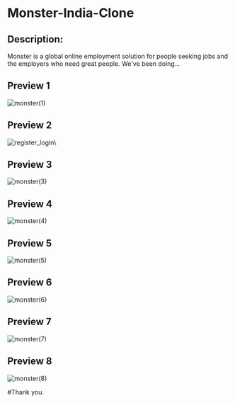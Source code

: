 # Monster-India-Clone
## Description:
Monster is a global online employment solution for people seeking jobs and the employers who need great people. We've been doing...

## Preview 1
![monster(1)](https://user-images.githubusercontent.com/103142498/191904684-a2958b19-37bf-4f48-9497-e190164b964f.jpeg)
## Preview 2
![register_login](https://github.com/Summaiya-Begum/monster-india-clone/assets/83451298/c343ebe3-9aff-4a8e-938f-b337bd02dc8e)\
## Preview 3
![monster(3)](https://user-images.githubusercontent.com/103142498/191904724-e07609c6-9c54-4cdd-adb1-8055f0678119.jpeg)
## Preview 4
![monster(4)](https://user-images.githubusercontent.com/103142498/191904713-272a9acf-594a-4cc1-b356-a6b0bcc0b741.jpeg)
## Preview 5
![monster(5)](https://user-images.githubusercontent.com/103142498/191904692-2f5f445d-6a94-492c-9915-f9866e2fe221.jpeg)
## Preview 6
![monster(6)](https://user-images.githubusercontent.com/103142498/191904732-bd6c8f28-5d3e-4156-baf3-eb16e975729a.jpeg)
## Preview 7
![monster(7)](https://user-images.githubusercontent.com/103142498/191904741-9545ec80-c8da-4ad0-9cef-f685300c1153.jpeg)
## Preview 8
![monster(8)](https://user-images.githubusercontent.com/103142498/191904743-57715332-ae23-4f91-b445-3a5889e1e834.jpeg)

#Thank you.
